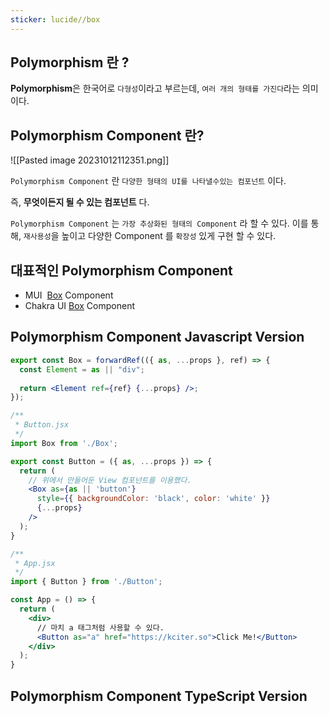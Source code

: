 ```yaml
---
sticker: lucide//box
---
```

## Polymorphism 란 ?
**Polymorphism**은 한국어로 `다형성`이라고 부르는데, `여러 개의 형태를 가진다`라는 의미이다. 
## Polymorphism Component 란?
![[Pasted image 20231012112351.png]]

`Polymorphism Component` 란 `다양한 형태의 UI를 나타낼수있는 컴포넌트` 이다.

즉, **무엇이든지 될 수 있는 컴포넌트** 다.

`Polymorphism Component` 는 `가장 추상화된 형태의 Component` 라 할 수 있다.
이를 통해, `재사용성`을 높이고 다양한 Component 를 `확장성` 있게 구현 할 수 있다.

## 대표적인 Polymorphism Component

- MUI  [Box](https://mui.com/material-ui/react-box/) Component
- Chakra UI [Box](https://chakra-ui.com/docs/components/box) Component

## Polymorphism Component Javascript Version

```jsx
export const Box = forwardRef(({ as, ...props }, ref) => {
  const Element = as || "div";
  
  return <Element ref={ref} {...props} />;
});
```

```jsx
/**
 * Button.jsx
 */
import Box from './Box';

export const Button = ({ as, ...props }) => {
  return (
    // 위에서 만들어둔 View 컴포넌트를 이용했다.
    <Box as={as || 'button'}
      style={{ backgroundColor: 'black', color: 'white' }} 
      {...props} 
    />
  );
}

/**
 * App.jsx
 */
import { Button } from './Button';

const App = () => {
  return (
    <div>
      // 마치 a 태그처럼 사용할 수 있다.
      <Button as="a" href="https://kciter.so">Click Me!</Button>
    </div>
  );
}
```

## Polymorphism Component TypeScript Version